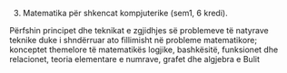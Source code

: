 3. Matematika për shkencat kompjuterike (sem1, 6 kredi).

Përfshin principet dhe teknikat e zgjidhjes së problemeve të natyrave teknike duke i
shndërruar ato fillimisht në probleme matematikore; konceptet themelore të matematikës
logjike, bashkësitë, funksionet dhe relacionet, teoria elementare e numrave, grafet dhe
algjebra e Bulit
